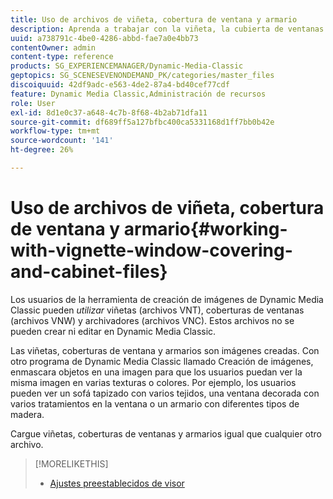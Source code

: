 ```yaml
---
title: Uso de archivos de viñeta, cobertura de ventana y armario
description: Aprenda a trabajar con la viñeta, la cubierta de ventanas y los archivos .CAB.
uuid: a738791c-4be0-4286-abbd-fae7a0e4bb73
contentOwner: admin
content-type: reference
products: SG_EXPERIENCEMANAGER/Dynamic-Media-Classic
geptopics: SG_SCENESEVENONDEMAND_PK/categories/master_files
discoiquuid: 42df9adc-e563-4de2-87a4-bd40cef77cdf
feature: Dynamic Media Classic,Administración de recursos
role: User
exl-id: 8d1e0c37-a648-4c7b-8f68-4b2ab71dfa11
source-git-commit: df689ff5a127bfbc400ca5331168d1ff7bb0b42e
workflow-type: tm+mt
source-wordcount: '141'
ht-degree: 26%

---
```


# Uso de archivos de viñeta, cobertura de ventana y armario{#working-with-vignette-window-covering-and-cabinet-files}

Los usuarios de la herramienta de creación de imágenes de Dynamic Media Classic pueden *utilizar* viñetas (archivos VNT), coberturas de ventanas (archivos VNW) y archivadores (archivos VNC). Estos archivos no se pueden crear ni editar en Dynamic Media Classic.

Las viñetas, coberturas de ventana y armarios son imágenes creadas. Con otro programa de Dynamic Media Classic llamado Creación de imágenes, enmascara objetos en una imagen para que los usuarios puedan ver la misma imagen en varias texturas o colores. Por ejemplo, los usuarios pueden ver un sofá tapizado con varios tejidos, una ventana decorada con varios tratamientos en la ventana o un armario con diferentes tipos de madera.

Cargue viñetas, coberturas de ventanas y armarios igual que cualquier otro archivo.

>[!MORELIKETHIS]
>
>* [Ajustes preestablecidos de visor](application-setup.md#viewer_presets)

